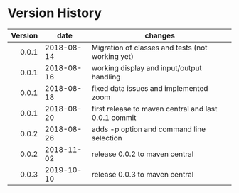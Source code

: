 # Version History
| Version | date       |  changes 
| ------: | ---------- | ------------------------
|   0.0.1 | 2018-08-14 | Migration of classes and tests (not working yet)
|   0.0.1 | 2018-08-16 | working display and input/output handling
|   0.0.1 | 2018-08-18 | fixed data issues and implemented zoom 
|   0.0.1 | 2018-08-20 | first release to maven central and last 0.0.1 commit
|   0.0.2 | 2018-08-26 | adds -p option and command line selection 
|   0.0.2 | 2018-11-02 | release 0.0.2 to maven central 
|   0.0.3 | 2019-10-10 | release 0.0.3 to maven central 

